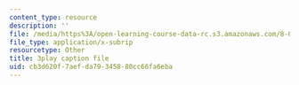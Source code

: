 ```yaml
---
content_type: resource
description: ''
file: /media/https%3A/open-learning-course-data-rc.s3.amazonaws.com/8-01sc-classical-mechanics-fall-2016/cb3d620f7aefda79345880cc66fa6eba_ThP6wQkf5ec.srt
file_type: application/x-subrip
resourcetype: Other
title: 3play caption file
uid: cb3d620f-7aef-da79-3458-80cc66fa6eba
---
```

